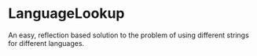 # LanguageLookup
An easy, reflection based solution to the problem of using different strings for different languages.
